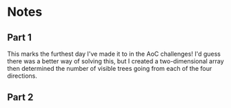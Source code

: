 # Notes

## Part 1

This marks the furthest day I've made it to in the AoC challenges! I'd guess there was a better way of solving this, but I created a two-dimensional array then determined the number of visible trees going from each of the four directions.

## Part 2

